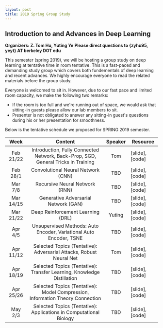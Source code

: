 ```yaml
---
layout: post
title: 2019 Spring Group Study
---
```


## Introduction to and Advances in Deep Learning

**Organizers: Z. Tom Hu, Yuting Ye**
**Please direct questions to {zyhu95, yeyt} AT berkeley DOT edu**

This semester (spring 2019), we will be hosting a group study on deep learning at tentative time in room tentative. This is a fast-paced and demanding study group which covers both fundementals of deep learning and recent advances. We highly encourage everyone to read the related materials before the group study.

Everyone is welcomed to sit in. However, due to our fast pace and limited room capacity, we make the following two remarks:

* If the room is too full and we're running out of space, we would ask that sitting-in guests please allow our lab members to sit.
* Presenter is not obligated to answer any sitting-in guest's questions during his or her presentation for smoothness.

Below is the tentative schedule we proposed for SPRING 2019 semester.


|    Week   |                                      Content                                      | Speaker | Resource        |
|:---------:|:---------------------------------------------------------------------------------:|:-------:|-----------------|
| Feb 21/22 | Introduction, Fully Connected Network, Back-Prop, SGD, General Tricks in Training |   Tom   | [slide], [code] |
| Feb 28/1  | Convolutional Neural Network (CNN)                                                |   TBD   | [slide], [code] |
| Mar 7/8   | Recursive Neural Network (RNN)                                                    |   TBD   | [slide], [code] |
| Mar 14/15 | Generative Adversarial Network (GAN)                                              |   TBD   | [slide], [code] |
| Mar 21/22 | Deep Reinforcement Learning (DRL)                                                 |  Yuting | [slide], [code] |
| Apr 4/5   | Unsupervised Methods: Auto Encoder, Variational Auto Encoder, TSNE                |   TBD   | [slide], [code] |
| Apr 11/12 | Selected Topics (Tentative): Adversarial Attacks, Robust Neural Net               |   Tom   | [slide], [code] |
| Apr 18/19 | Selected Topics (Tentative): Transfer Learning, Knowledge Distillation            |   TBD   | [slide], [code] |
| Apr 25/26 | Selected Topics (Tentative): Model Compression, Information Theory Connection     |   TBD   | [slide], [code] |
| May 2/3   | Selected Topics (Tentative): Applications in Computational Biology                |   TBD   | [slide], [code] |
